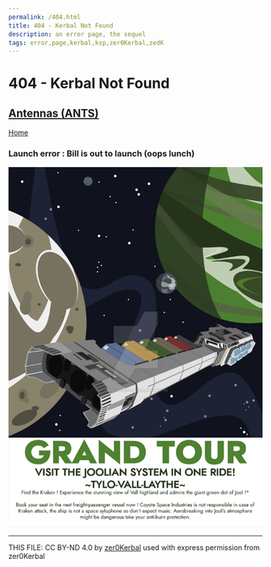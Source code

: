 ```yaml
---
permalink: /404.html
title: 404 - Kerbal Not Found
description: an error page, the sequel
tags: error,page,kerbal,ksp,zer0Kerbal,zedK
---
```

<!-- 404.md v1.0.1.0
Antennas (ANTS)
created: 17 Mar 2022
updated: 07 Aug 2023

TEMPLATE: 404.md v1.0.4.0
created: 01 Feb 2022
updated: 04 Jun 2023 -->

<script src="https://kit.fontawesome.com/0ea5493613.js" crossorigin="anonymous"></script>
<i class="fa-solid fa-meteor fa-beat-fade fa-3x" style="--fa-beat-fade-opacity: 0.1; --fa-beat-fade-scale: 1.25;color: #FF7E03" ></i>
<!-- <i class="fa fa-gear fa-spin fa-3x" style="color: firebrick"></i> -->

# 404 - Kerbal Not Found

## [Antennas (ANTS)][mod]

[Home](./index.md)

### Launch error : Bill is out to launch (oops lunch)

![Space Ground Tour by discoslelge](https://raw.githubusercontent.com/zer0Kerbal/JoolianDiscovery/master/img/space-grand-tour-ksp-by-discoslelge-dbvxxbz-fullview.png)

---

THIS FILE: CC BY-ND 4.0 by [zer0Kerbal](https://github.com/zer0Kerbal)
  used with express permission from zer0Kerbal

[mod]: https://www.curseforge.com/kerbal/ksp-mods/Antennas "Antennas (ANTS)"
